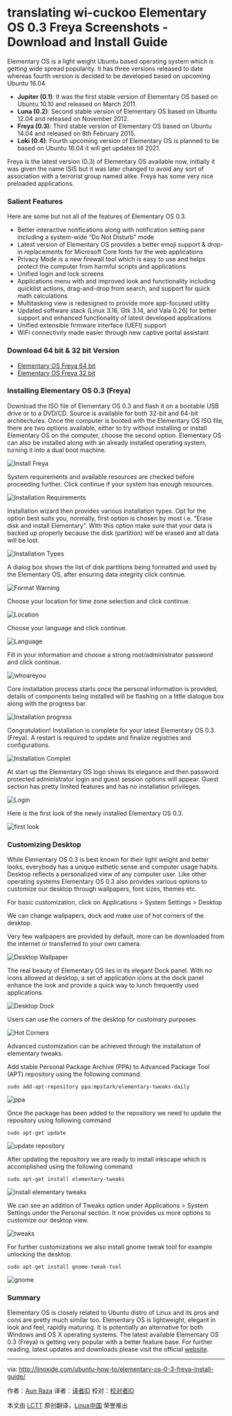translating wi-cuckoo
Elementary OS 0.3 Freya Screenshots - Download and Install Guide
================================================================================
Elementary OS is a light weight Ubuntu based operating system which is getting wide spread popularity. It has three versions released to date whereas fourth version is decided to be developed based on upcoming Ubuntu 16.04.

- **Jupiter (0.1)**: It was the first stable version of Elementary OS based on Ubuntu 10.10 and released on March 2011.
- **Luna (0.2)**: Second stable version of Elementary OS based on Ubuntu 12.04 and released on November 2012.
- **Freya (0.3)**: Third stable version of Elementary OS based on Ubuntu 14.04 and released on 8th February 2015.
- **Loki (0.4)**: Fourth upcoming version of Elementary OS is planned to be based on Ubuntu 16.04 it will get updates till 2021.

Freya is the latest version (0.3) of Elementary OS available now, initially it was given the name ISIS but it was later changed to avoid any sort of association with a terrorist group named alike. Freya has some very nice preloaded applications.

### Salient Features ###

Here are some but not all of the features of Elementary OS 0.3.

- Better interactive notifications along with notification setting pane including a system-wide “Do Not Disturb” mode
- Latest version of Elementary OS provides a better emoji support & drop-in replacements for Microsoft Core fonts for the web applications
- Privacy Mode is a new firewall tool which is easy to use and helps protect the computer from harmful scripts and applications
- Unified login and lock screens
- Applications menu with and improved look and functionality including quicklist actions, drag-and-drop from search, and support for quick math calculations
- Multitasking view is redesigned to provide more app-focused utility
- Updated software stack (Linux 3.16, Gtk 3.14, and Vala 0.26) for better support and enhanced functionality of latest developed applications
- Unified extensible firmware interface (UEFI) support
- WiFi connectivity made easier through new captive portal assistant

### Download 64 bit & 32 bit Version ###

- [Elementary OS Freya 64 bit][1]
- [Elementary OS Freya 32 bit][2]

### Installing Elementary OS 0.3 (Freya) ###

Download the ISO file of Elementary OS 0.3 and flash it on a bootable USB drive or to a DVD/CD. Source is available for both 32-bit and 64-bit architectures. Once the computer is booted with the Elementary OS ISO file, there are two options available, either to try without installing or install Elementary OS on the computer, choose the second option. Elementary OS can also be installed along with an already installed operating system, turning it into a dual boot machine.

![Install Freya](http://blog.linoxide.com/wp-content/uploads/2015/04/Install-Freya.png)

System requirements and available resources are checked before proceeding further. Click continue if your system has enough resources.

![Installation Requirements](http://blog.linoxide.com/wp-content/uploads/2015/04/Installation-Requirements.png)

Installation wizard then provides various installation types. Opt for the option best suits you, normally, first option is chosen by most i.e. “Erase disk and install Elementary”.  With this option make sure that your data is backed up properly because the disk (partition) will be erased and all data will be lost.

![Installation Types](http://blog.linoxide.com/wp-content/uploads/2015/04/Installation-Types.png)

A dialog box shows the list of disk partitions being formatted and used by the Elementary OS, after ensuring data integrity click continue.

![Format Warning](http://blog.linoxide.com/wp-content/uploads/2015/04/Format-Warning.png)

Choose your location for time zone selection and click continue.

![Location](http://blog.linoxide.com/wp-content/uploads/2015/04/Location.png)

Choose your language and click continue.

![Language](http://blog.linoxide.com/wp-content/uploads/2015/04/Language.png)

Fill in your information and choose a strong root/administrator password and click continue.

![whoareyou](http://blog.linoxide.com/wp-content/uploads/2015/04/whoareyou.png)

Core installation process starts once the personal information is provided, details of components being installed will be flashing on a little dialogue box along with the progress bar.

![Installation progress](http://blog.linoxide.com/wp-content/uploads/2015/04/Installation-progress.png)

Congratulation! Installation is complete for your latest Elementary OS 0.3 (Freya). A restart  is required to update and finalize registries and configurations.

![Installation Complet](http://blog.linoxide.com/wp-content/uploads/2015/04/Installation-Complet.png)

At start up the Elementary OS logo shows its elegance and then password protected administrator login and guest session options will appear. Guest section has pretty limited features and has no installation privileges.

![Login](http://blog.linoxide.com/wp-content/uploads/2015/04/Login.png)

Here is the first look of the newly installed Elementary OS 0.3.

![first look](http://blog.linoxide.com/wp-content/uploads/2015/04/first-look.png)

### Customizing Desktop ###

While Elementary OS 0.3 is best known for their light weight and better looks, everybody has a unique esthetic sense and computer usage habits. Desktop reflects a personalized view of any computer user. Like other operating systems Elementary OS 0.3 also provides various options to customize our desktop through wallpapers, font sizes, themes etc.

For basic customization, click on Applications > System Settings > Desktop

We can change wallpapers, dock and make use of hot corners of the desktop.

Very few wallpapers are provided by default, more can be downloaded from the internet or transferred to your own camera.

![Desktop Wallpaper](http://blog.linoxide.com/wp-content/uploads/2015/04/Desktop-Wallpaper4.png)

The real beauty of Elementary OS lies in its elegant Dock panel. With no icons allowed at desktop, a set of application icons at the dock panel enhance the look and provide a quick way to lunch frequently used applications.

![Desktop Dock](http://blog.linoxide.com/wp-content/uploads/2015/04/Desktop-Dock1.png)

Users can use the corners of the desktop for customary purposes.

![Hot Corners](http://blog.linoxide.com/wp-content/uploads/2015/04/Hot-Corners.png)

Advanced customization can be achieved through the installation of elementary tweaks.

Add stable Personal Package Archive (PPA) to Advanced Package Tool (APT) repository using the following command.

    sudo add-apt-repository ppa:mpstark/elementary-tweaks-daily

![ppa](http://blog.linoxide.com/wp-content/uploads/2015/04/elementary-tweaks-ppa.png)

Once the package has been added to the repository we need to update the repository using following command

    sudo apt-get update

![update repository](http://blog.linoxide.com/wp-content/uploads/2015/04/update-repository.png)

After updating the repository we are ready to install inkscape which is accomplished using the following command

    sudo apt-get install elementary-tweaks

![install elementary tweaks](http://blog.linoxide.com/wp-content/uploads/2015/04/install-elementary-tweaks.png)

We can see an addition of Tweaks option under Applications > System Settings under the Personal section. It now provides us more options to customize our desktop view.

![tweaks](http://blog.linoxide.com/wp-content/uploads/2015/04/tweaks.png)

For further customizations we also install gnome tweak tool for example unlocking the desktop.

    sudo apt-get install gnome-tweak-tool

![gnome](http://blog.linoxide.com/wp-content/uploads/2015/04/gnome.png)

### Summary ###

Elementary OS is closely related to Ubuntu distro of Linux and its pros and cons are pretty much similar too. Elementary OS is lightweight, elegant in look and feel, rapidly maturing. It is potentially an alternative for both Windows and OS X operating systems.  The latest available Elementary OS 0.3 (Freya) is getting very popular with a better feature base. For further reading, latest updates and downloads please visit the official [website][1].

--------------------------------------------------------------------------------

via: http://linoxide.com/ubuntu-how-to/elementary-os-0-3-freya-install-guide/

作者：[Aun Raza][a]
译者：[译者ID](https://github.com/译者ID)
校对：[校对者ID](https://github.com/校对者ID)

本文由 [LCTT](https://github.com/LCTT/TranslateProject) 原创翻译，[Linux中国](http://linux.cn/) 荣誉推出

[a]:http://linoxide.com/author/arunrz/
[1]:http://sourceforge.net/projects/elementaryos/files/stable/elementaryos-freya-amd64.20150411.iso/download
[2]:http://sourceforge.net/projects/elementaryos/files/stable/elementaryos-freya-i386.20150411.iso/download
[3]:http://elementary.io/
